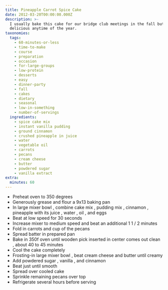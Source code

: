 ```yaml
---
title: Pineapple Carrot Spice Cake
date: 2012-03-20T00:00:00.000Z
description: >-
  I usually bake this cake for our bridge club meetings in the fall but it is
  delicious anytime of the year.
taxonomies:
  tags:
    - 60-minutes-or-less
    - time-to-make
    - course
    - preparation
    - occasion
    - for-large-groups
    - low-protein
    - desserts
    - easy
    - dinner-party
    - fall
    - cakes
    - dietary
    - seasonal
    - low-in-something
    - number-of-servings
  ingredients:
    - spice cake mix
    - instant vanilla pudding
    - ground cinnamon
    - crushed pineapple in juice
    - water
    - vegetable oil
    - carrots
    - pecans
    - cream cheese
    - butter
    - powdered sugar
    - vanilla extract
extra:
  minutes: 60
---
```

 - Preheat oven to 350 degrees
 - Generously grease and flour a 9x13 baking pan
 - In large mixer bowl , combine cake mix , pudding mix , cinnamon , pineapple with its juice , water , oil , and eggs
 - Beat at low speed for 30 seconds
 - Increase mixer to medium speed and beat an additional 1 1 / 2 minutes
 - Fold in carrots and cup of the pecans
 - Spread batter in prepared pan
 - Bake in 350f oven until wooden pick inserted in center comes out clean , about 40 to 45 minutes
 - Cool the cake completely
 - Frosting-in large mixer bowl , beat cream cheese and butter until creamy
 - Add powdered sugar , vanilla , and cinnamon
 - Beat just until smooth
 - Spread over cooled cake
 - Sprinkle remaining pecans over top
 - Refrigerate several hours before serving
